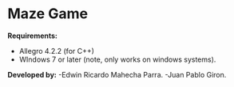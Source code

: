 Maze Game
=======

**Requirements:**
 - Allegro 4.2.2 (for C++)
 - WIndows 7 or later (note, only works on windows systems).

**Developed by:**
-Edwin Ricardo Mahecha Parra.
-Juan Pablo Giron.
